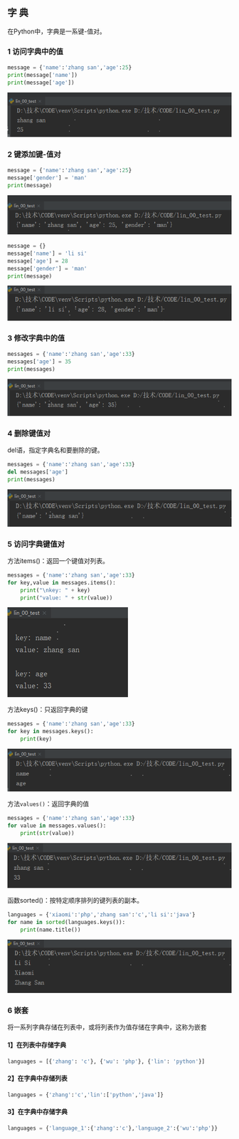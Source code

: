 ## 字 典

在Python中，字典是一系键-值对。



### 1 访问字典中的值

```python
message = {'name':'zhang san','age':25}
print(message['name'])
print(message['age'])
```

![1576052664826](assets/1576052664826.png)



### 2 键添加键-值对

```python
message = {'name':'zhang san','age':25}
message['gender'] = 'man'
print(message)
```

![1576052774962](assets/1576052774962.png)



```python
message = {}
message['name'] = 'li si'
message['age'] = 28
message['gender'] = 'man'
print(message)
```



![1576052855200](assets/1576052855200.png)



### 3 修改字典中的值

```python
messages = {'name':'zhang san','age':33}
messages['age'] = 35
print(messages)
```

![1576132936943](assets/1576132936943.png)



### 4 删除键值对

del语，指定字典名和要删除的键。

```python
messages = {'name':'zhang san','age':33}
del messages['age']
print(messages)
```

![1576133061400](assets/1576133061400.png)



### 5 访问字典键值对

方法items()：返回一个键值对列表。

```python
messages = {'name':'zhang san','age':33}
for key,value in messages.items():
    print("\nkey: " + key)
    print("value: " + str(value))
```

![1576133291787](assets/1576133291787.png)



方法keys()：只返回字典的键

```python
messages = {'name':'zhang san','age':33}
for key in messages.keys():
    print(key)
```

![1576133398211](assets/1576133398211.png)



方法`values()`：返回字典的值

```python
messages = {'name':'zhang san','age':33}
for value in messages.values():
    print(str(value))
```

![1576133524978](assets/1576133524978.png)



函数sorted()：按特定顺序排列的键列表的副本。

```python
languages = {'xiaomi':'php','zhang san':'c','li si':'java'}
for name in sorted(languages.keys()):
    print(name.title())
```

![1576133712926](assets/1576133712926.png)



### 6 嵌套

将一系列字典存储在列表中，或将列表作为值存储在字典中，这称为嵌套

#### 1】在列表中存储字典

```python
languages = [{'zhang': 'c'}, {'wu': 'php'}, {'lin': 'python'}]
```



#### 2】在字典中存储列表

```python
languages = {'zhang':'c','lin':['python','java']}
```





#### 3】在字典中存储字典

```python
languages = {'language_1':{'zhang':'c'},'language_2':{'wu':'php'}}
```

